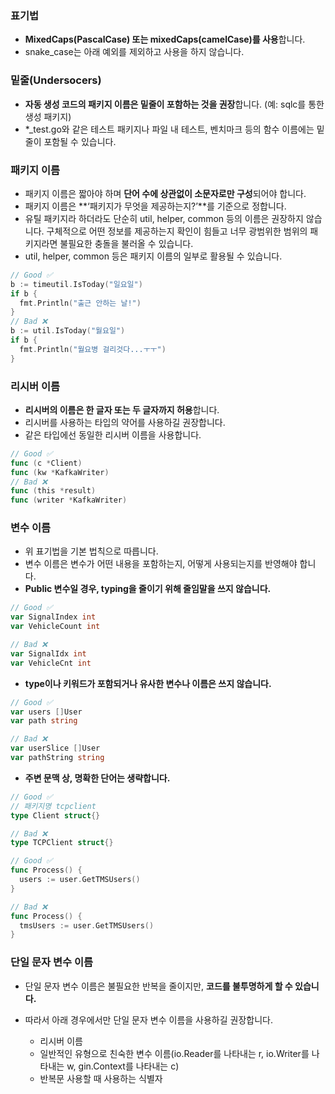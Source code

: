 ### 표기법

- **MixedCaps(PascalCase) 또는 mixedCaps(camelCase)를 사용**합니다.
- snake_case는 아래 예외를 제외하고 사용을 하지 않습니다.

### 밑줄(Undersocers)

- **자동 생성 코드의 패키지 이름은 밑줄이 포함하는 것을 권장**합니다. (예: sqlc를 통한 생성 패키지)
- \*\_test.go와 같은 테스트 패키지나 파일 내 테스트, 벤치마크 등의 함수 이름에는 밑줄이 포함될 수 있습니다.

### 패키지 이름

- 패키지 이름은 짧아야 하며 **단어 수에 상관없이 소문자로만 구성**되어야 합니다.
- 패키지 이름은 **‘패키지가 무엇을 제공하는지?’**를 기준으로 정합니다.
- 유틸 패키지라 하더라도 단순히 util, helper, common 등의 이름은 권장하지 않습니다. 구체적으로 어떤 정보를 제공하는지 확인이 힘들고 너무 광범위한 범위의 패키지라면 불필요한 충돌을 불러올 수 있습니다.
- util, helper, common 등은 패키지 이름의 일부로 활용될 수 있습니다.

```go
// Good ✅
b := timeutil.IsToday("일요일")
if b {
  fmt.Println("출근 안하는 날!")
}
// Bad ❌
b := util.IsToday("월요일")
if b {
  fmt.Println("월요병 걸리것다...ㅜㅜ")
}
```

### 리시버 이름

- **리시버의 이름은 한 글자 또는 두 글자까지 허용**합니다.
- 리시버를 사용하는 타입의 약어를 사용하길 권장합니다.
- 같은 타입에선 동일한 리시버 이름을 사용합니다.

```go
// Good ✅
func (c *Client)
func (kw *KafkaWriter)
// Bad ❌
func (this *result)
func (writer *KafkaWriter)
```

### 변수 이름

- 위 표기법을 기본 법칙으로 따릅니다.
- 변수 이름은 변수가 어떤 내용을 포함하는지, 어떻게 사용되는지를 반영해야 합니다.
- **Public 변수일 경우, typing을 줄이기 위해 줄임말을 쓰지 않습니다.**

```go
// Good ✅
var SignalIndex int
var VehicleCount int

// Bad ❌
var SignalIdx int
var VehicleCnt int
```

- **type이나 키워드가 포함되거나 유사한 변수나 이름은 쓰지 않습니다.**

```go
// Good ✅
var users []User
var path string

// Bad ❌
var userSlice []User
var pathString string
```

- **주변 문맥 상, 명확한 단어는 생략합니다.**

```go
// Good ✅
// 패키지명 tcpclient
type Client struct{}

// Bad ❌
type TCPClient struct{}

// Good ✅
func Process() {
  users := user.GetTMSUsers()
}

// Bad ❌
func Process() {
  tmsUsers := user.GetTMSUsers()
}
```

### 단일 문자 변수 이름

- 단일 문자 변수 이름은 불필요한 반복을 줄이지만, **코드를 불투명하게 할 수 있습니다.**
- 따라서 아래 경우에서만 단일 문자 변수 이름을 사용하길 권장합니다.

  - 리시버 이름
  - 일반적인 유형으로 친숙한 변수 이름(io.Reader를 나타내는 r, io.Writer를 나타내는 w, gin.Context를 나타내는 c)
  - 반복문 사용할 때 사용하는 식별자
